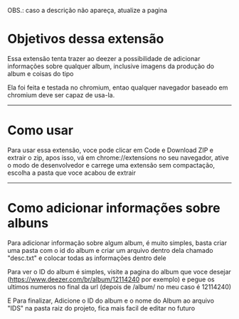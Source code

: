 OBS.: caso a descrição não apareça, atualize a pagina

# Objetivos dessa extensão

Essa extensão tenta trazer ao deezer a possibilidade de adicionar informações sobre qualquer album, inclusive imagens da produção do album e coisas do tipo

Ela foi feita e testada no chromium, entao qualquer navegador baseado em chromium deve ser capaz de usa-la.

--------------------

# Como usar

Para usar essa extensão, voce pode clicar em Code e Download ZIP e extrair o zip, apos isso, vá em chrome://extensions no seu navegador, ative o modo de desenvolvedor e carrege uma extensão sem compactação, escolha a pasta que voce acabou de extrair

--------------------

# Como adicionar informações sobre albuns

Para adicionar informação sobre algum album, é muito simples, basta criar uma pasta com o id do album e criar um arquivo dentro dela chamado "desc.txt" e colocar todas as informações dentro dele

Para ver o ID do album é simples, visite a pagina do album que voce desejar (https://www.deezer.com/br/album/12114240 por exemplo) e pegue os ultimos numeros no final da url (depois de /album/ no meu caso é 12114240)

E Para finalizar, Adicione o ID do album e o nome do Album ao arquivo "IDS" na pasta raiz do projeto, fica mais facil de editar no futuro
